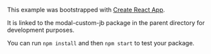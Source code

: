This example was bootstrapped with [Create React App](https://github.com/facebook/create-react-app).

It is linked to the modal-custom-jb package in the parent directory for development purposes.

You can run `npm install` and then `npm start` to test your package.
